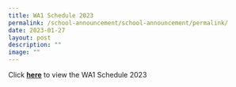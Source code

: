```yaml
---
title: WA1 Schedule 2023
permalink: /school-announcement/school-announcement/permalink/
date: 2023-01-27
layout: post
description: ""
image: ""
---
```

Click [**here**](https://docs.google.com/spreadsheets/d/1eoKmusXZIzCkDH68BqFqsDUvEDvVz80m/edit?usp=sharing&ouid=106874172426335960481&rtpof=true&sd=true) to view the WA1 Schedule 2023